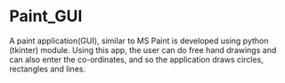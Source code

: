 # Paint_GUI
A paint application(GUI), similar to MS Paint is developed using python (tkinter) module. Using this app, the user can do free hand drawings and can also enter the co-ordinates, and so the application draws circles, rectangles and lines.

